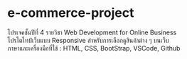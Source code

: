 # e-commerce-project
โปรเจคชั้นปีที่ 4 รายวิชา Web Development for Online Business\
โปรโตไทป์เว็บแบบ Responsive สำหรับการเลือกดูสินค้าต่าง ๆ บนเว็บ\
ภาษาและเครื่องมือที่ใช้ : HTML, CSS, BootStrap, VSCode, Github
